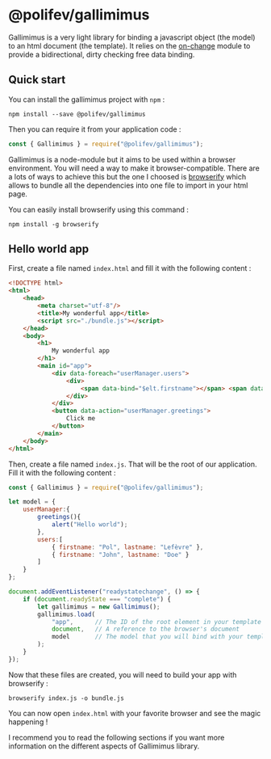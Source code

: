 # @polifev/gallimimus

Gallimimus is a very light library for binding a javascript object (the model) to an html document (the template). It relies on the [on-change](https://www.npmjs.com/package/on-change) module to provide a bidirectional, dirty checking free data binding.

## Quick start

You can install the gallimimus project with ``npm`` :

```
npm install --save @polifev/gallimimus
```

Then you can require it from your application code :

```javascript
const { Gallimimus } = require("@polifev/gallimimus");
```

Gallimimus is a node-module but it aims to be used within a browser environment. You will need a way to make it browser-compatible. There are a lots of ways to achieve this but the one I choosed is [browserify](http://browserify.org/) which allows to bundle all the dependencies into one file to import in your html page.

You can easily install browserify using this command :

```
npm install -g browserify
```

## Hello world app

First, create a file named ``index.html`` and fill it with the following content :

```html
<!DOCTYPE html>
<html>
    <head>
        <meta charset="utf-8"/>
        <title>My wonderful app</title>
        <script src="./bundle.js"></script>
    </head>
    <body>
        <h1>
            My wonderful app
        </h1>
        <main id="app">
            <div data-foreach="userManager.users">
				<div>
                   	<span data-bind="$elt.firstname"></span> <span data-bind="$elt.lastname"></span>
                </div>
            </div>
            <button data-action="userManager.greetings">
                Click me
            </button>
        </main>
    </body>
</html>
```

Then, create a file named ``index.js``. That will be the root of our application. Fill it with the following content :

```javascript
const { Gallimimus } = require("@polifev/gallimimus");

let model = {
    userManager:{
        greetings(){
          	alert("Hello world");
        },
        users:[
        	{ firstname: "Pol", lastname: "Lefèvre" },
        	{ firstname: "John", lastname: "Doe" }
    	]
    }
};

document.addEventListener("readystatechange", () => {
	if (document.readyState === "complete") {
		let gallimimus = new Gallimimus();
        gallimimus.load(
            "app",		// The ID of the root element in your template
            document,	// A reference to the browser's document
            model		// The model that you will bind with your template
        );
	}
});
```

Now that these files are created, you will need to build your app with browserify :

```
browserify index.js -o bundle.js
```

You can now open ``index.html`` with your favorite browser and see the magic happening !

I recommend you to read the following sections if you want more information on the different aspects of Gallimimus library.